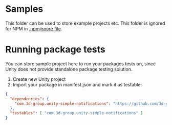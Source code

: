 # Samples

This folder can be used to store example projects etc.
This folder is ignored for NPM in [.npmignore file](../.npmignore).

# Running package tests

You can store sample project here to run your packages tests on,
since Unity does not provide standalone package testing solution.

1. Create new Unity project
2. Import your package in manifest.json and mark it as testable:
```json
{
  "dependencies": {
    "com.3d-group.unity-simple-notifications": "https://github.com/3d-group/unity-simple-notifications.git"
  },
  "testables": [ "com.3d-group.unity-simple-notifications" ]
}
```
